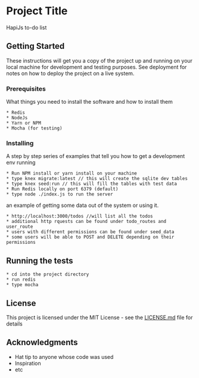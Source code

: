 # Project Title

HapiJs to-do list

## Getting Started

These instructions will get you a copy of the project up and running on your local machine for development and testing purposes. See deployment for notes on how to deploy the project on a live system.

### Prerequisites

What things you need to install the software and how to install them

```
* Redis
* NodeJs
* Yarn or NPM
* Mocha (for testing)
```

### Installing

A step by step series of examples that tell you how to get a development env running

```
* Run NPM install or yarn install on your machine
* type knex migrate:latest // this will create the sqlite dev tables
* type knex seed:run // this will fill the tables with test data
* Run Redis locally on port 6379 (default)
* type node ./index.js to run the server
```

an example of getting some data out of the system or using it.
```
* http://localhost:3000/todos //will list all the todos
* additional http rquests can be found under todo_routes and user_route
* users with different permissions can be found under seed_data
* some users will be able to POST and DELETE depending on their permissions
```


## Running the tests

```
* cd into the project directory
* run redis
* type mocha
```

## License

This project is licensed under the MIT License - see the [LICENSE.md](LICENSE.md) file for details

## Acknowledgments

* Hat tip to anyone whose code was used
* Inspiration
* etc

